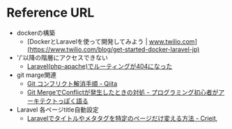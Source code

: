 # Reference URL
- dockerの構築
    - [DockerとLaravelを使って開発してみよう | www.twilio.com](https://www.twilio.com/blog/get-started-docker-laravel-jp)
- '/'以降の階層にアクセスできない
    - [Laravel(php-apache)でルーティングが404になった](https://zenn.dev/lightkun/articles/b4ec49bb8bcf0c)
- git marge関連
    - [Git コンフリクト解消手順 - Qiita](https://qiita.com/crarrry/items/c5964512e21e383b73da#%E6%89%8B%E9%A0%86)
    - [Git MergeでConflictが発生したときの対処 - プログラミング初心者がアーキテクトっぽく語る](https://architecting.hateblo.jp/entry/2020/08/28/152612)
- Laravel 各ページtitle自動設定
    - [Laravelでタイトルやメタタグを特定のページだけ変える方法 - Crieit](https://crieit.net/posts/Laravel-5d4ec3c9c54a2),
